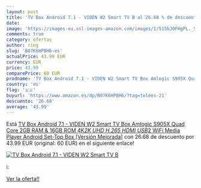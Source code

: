 ```yaml
---
layout: post
title: 'TV Box Android 7.1 - VIDEN W2 Smart TV B al 26.68 % de descuento'
date: 
image: 'https://images-eu.ssl-images-amazon.com/images/I/51SkJ0FHgPL._SL200_.jpg'
comments: true
category: ofertas
author: ring
slug: 'B07K6HPBH6-es'
actualPrice: 43.99 EUR
currency: EUR
price: 43.99
comparePrice: 60 EUR
prodname: 'TV Box Android 7.1 - VIDEN W2 Smart TV Box Amlogic S905X Quad Core  2GB RAM & 16GB ROM  4K*2K UHD H.265  HDMI  USB*2  WiFi Media Player  Android Set-Top Box [Versión Mejorada]'
country: 'es'
flag: '🇪🇸'
buyurl: 'https://www.amazon.es/dp/B07K6HPBH6/?tag=tolees-21'
descuento: '26.68'
average: '43.99'
---
```


Está [TV Box Android 7.1 - VIDEN W2 Smart TV Box Amlogic S905X Quad Core  2GB RAM & 16GB ROM  4K*2K UHD H.265  HDMI  USB*2  WiFi Media Player  Android Set-Top Box [Versión Mejorada]](https://www.amazon.es/dp/B07K6HPBH6/?tag=tolees-21) con 26.68 de descuento por 43.99 EUR (original: 60 EUR) en el siguiente enlace!

[![TV Box Android 7.1 - VIDEN W2 Smart TV B](https://images-eu.ssl-images-amazon.com/images/I/51SkJ0FHgPL._SL200_.jpg)](https://www.amazon.es/dp/B07K6HPBH6/?tag=tolees-21)

ℹ️:


[Ver la oferta!!](https://www.amazon.es/dp/B07K6HPBH6/?tag=tolees-21)
